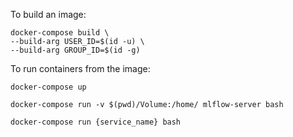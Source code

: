 To build an image:
```
docker-compose build \
--build-arg USER_ID=$(id -u) \
--build-arg GROUP_ID=$(id -g) 
```

To run containers from the image:
```
docker-compose up
```

```
docker-compose run -v $(pwd)/Volume:/home/ mlflow-server bash
```

```
docker-compose run {service_name} bash
```

